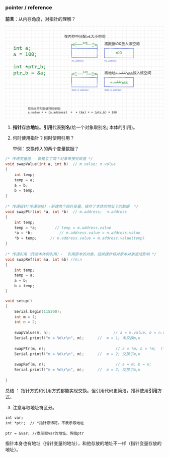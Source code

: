 

### pointer / reference

**前言**：从内存角度，对指针的理解？

![指针与内存](images\指针与内存的理解.png)

1. **指针**存放**地址**。**引用**代表**别名**(给一个对象取别名; 本体的引用)。

2. 何时使用指针？何时使用引用？

   举例：交换传入的两个变量数据？

```c++
/* 传递变量值 - 新建立了两个对象来接受赋值 */
void swapValue(int a, int b)  // m.value; n.value
{
    int temp;
    temp = a;
    a = b;
    b = temp;
}

/* 传递指针(传递地址) -新建两个指针变量，操作了本体的地址下的数据  */
void swapPtr(int *a, int *b)  // m.address;  n.address
{
    int temp;
    temp = *a;        // temp = m.address.value
    *a = *b;            // m.address.value = n.address.value
    *b = temp;      // n.address.value = m.address.value(temp)
}

/* 传递引用（传递本体的引用）-  引用原本的对象，后续操作将对原本对象造成影响 */
void swapRef(int &a, int &b) //m;n
{
    int temp;
    temp = a;
    a = b;
    b = temp;
}
```



```c++
void setup()
{
    Serial.begin(115200);
    int m = 1;
    int n = 2;
    
    swapValue(m, n);                            // a = m.value; b = n.value;
    Serial.printf("m = %d\r\n", m);      //  m = 1; 未交换m,n
    
    swapPtr(m, n);                               // a = *m; b = *m;  (* 为取地址操作)
    Serial.printf("m = %d\r\n", m);      //  m = 2; 交换了m,n
    
    swapRef(m, n);                               // a = m; b = n;
    Serial.printf("m = %d\r\n", m);      //  m = 2; 交换了m,n
   
}
```

总结 ： 指针方式和引用方式都能实现交换。但引用代码更简洁，推荐使用**引用**方式。



3. 注意与取地址符区分。

```
int var;
int *ptr;  // *指针修饰符。不表示取地址

ptr = &var; //表示取var的地址，传给ptr
```

指针本身也有地址（指针变量的地址），和他存放的地址不一样（指针变量存放的地址）。



